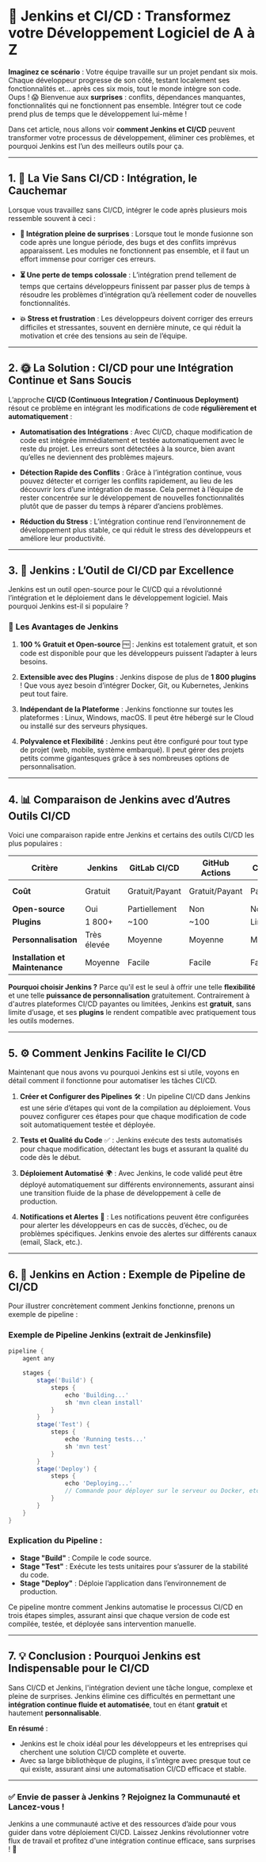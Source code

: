 # 🚀 Jenkins et CI/CD : Transformez votre Développement Logiciel de A à Z

**Imaginez ce scénario** : Votre équipe travaille sur un projet pendant six mois. Chaque développeur progresse de son côté, testant localement ses fonctionnalités et... après ces six mois, tout le monde intègre son code. Oups ! 😱 Bienvenue aux **surprises** : conflits, dépendances manquantes, fonctionnalités qui ne fonctionnent pas ensemble. Intégrer tout ce code prend plus de temps que le développement lui-même !

Dans cet article, nous allons voir **comment Jenkins et CI/CD** peuvent transformer votre processus de développement, éliminer ces problèmes, et pourquoi Jenkins est l’un des meilleurs outils pour ça. 

---

## 1. 🌌 La Vie Sans CI/CD : Intégration, le Cauchemar

Lorsque vous travaillez sans CI/CD, intégrer le code après plusieurs mois ressemble souvent à ceci :

- **🎢 Intégration pleine de surprises** : Lorsque tout le monde fusionne son code après une longue période, des bugs et des conflits imprévus apparaissent. Les modules ne fonctionnent pas ensemble, et il faut un effort immense pour corriger ces erreurs.

- **⏳ Une perte de temps colossale** : L’intégration prend tellement de temps que certains développeurs finissent par passer plus de temps à résoudre les problèmes d’intégration qu’à réellement coder de nouvelles fonctionnalités.

- **💥 Stress et frustration** : Les développeurs doivent corriger des erreurs difficiles et stressantes, souvent en dernière minute, ce qui réduit la motivation et crée des tensions au sein de l’équipe.

---

## 2. 🌞 La Solution : CI/CD pour une Intégration Continue et Sans Soucis

L’approche **CI/CD (Continuous Integration / Continuous Deployment)** résout ce problème en intégrant les modifications de code **régulièrement et automatiquement** :

- **Automatisation des Intégrations** : Avec CI/CD, chaque modification de code est intégrée immédiatement et testée automatiquement avec le reste du projet. Les erreurs sont détectées à la source, bien avant qu’elles ne deviennent des problèmes majeurs.

- **Détection Rapide des Conflits** : Grâce à l’intégration continue, vous pouvez détecter et corriger les conflits rapidement, au lieu de les découvrir lors d’une intégration de masse. Cela permet à l’équipe de rester concentrée sur le développement de nouvelles fonctionnalités plutôt que de passer du temps à réparer d’anciens problèmes.

- **Réduction du Stress** : L’intégration continue rend l’environnement de développement plus stable, ce qui réduit le stress des développeurs et améliore leur productivité.

---

## 3. 🔧 Jenkins : L’Outil de CI/CD par Excellence

Jenkins est un outil open-source pour le CI/CD qui a révolutionné l’intégration et le déploiement dans le développement logiciel. Mais pourquoi Jenkins est-il si populaire ?

### 🔑 **Les Avantages de Jenkins**

1. **100 % Gratuit et Open-source** 🆓 : Jenkins est totalement gratuit, et son code est disponible pour que les développeurs puissent l’adapter à leurs besoins.

2. **Extensible avec des Plugins** : Jenkins dispose de plus de **1 800 plugins** ! Que vous ayez besoin d’intégrer Docker, Git, ou Kubernetes, Jenkins peut tout faire.

3. **Indépendant de la Plateforme** : Jenkins fonctionne sur toutes les plateformes : Linux, Windows, macOS. Il peut être hébergé sur le Cloud ou installé sur des serveurs physiques.

4. **Polyvalence et Flexibilité** : Jenkins peut être configuré pour tout type de projet (web, mobile, système embarqué). Il peut gérer des projets petits comme gigantesques grâce à ses nombreuses options de personnalisation.

---

## 4. 📊 Comparaison de Jenkins avec d’Autres Outils CI/CD

Voici une comparaison rapide entre Jenkins et certains des outils CI/CD les plus populaires :

| Critère                       | **Jenkins**       | GitLab CI/CD       | GitHub Actions     | CircleCI           | Travis CI         |
|-------------------------------|-------------------|--------------------|--------------------|--------------------|-------------------|
| **Coût**                      | Gratuit          | Gratuit/Payant    | Gratuit/Payant     | Payant             | Gratuit limité    |
| **Open-source**               | Oui              | Partiellement     | Non                | Non                | Oui               |
| **Plugins**                   | 1 800+           | ~100              | ~100               | Limité             | Limité            |
| **Personnalisation**          | Très élevée      | Moyenne           | Moyenne            | Moyenne            | Moyenne           |
| **Installation et Maintenance** | Moyenne         | Facile            | Facile             | Facile             | Moyenne           |

**Pourquoi choisir Jenkins ?** Parce qu'il est le seul à offrir une telle **flexibilité** et une telle **puissance de personnalisation** gratuitement. Contrairement à d'autres plateformes CI/CD payantes ou limitées, Jenkins est **gratuit**, sans limite d’usage, et ses **plugins** le rendent compatible avec pratiquement tous les outils modernes. 

---

## 5. ⚙️ Comment Jenkins Facilite le CI/CD

Maintenant que nous avons vu pourquoi Jenkins est si utile, voyons en détail comment il fonctionne pour automatiser les tâches CI/CD.

1. **Créer et Configurer des Pipelines** 🛠️ : Un pipeline CI/CD dans Jenkins est une série d’étapes qui vont de la compilation au déploiement. Vous pouvez configurer ces étapes pour que chaque modification de code soit automatiquement testée et déployée.

2. **Tests et Qualité du Code** ✅ : Jenkins exécute des tests automatisés pour chaque modification, détectant les bugs et assurant la qualité du code dès le début.

3. **Déploiement Automatisé** 🌍 : Avec Jenkins, le code validé peut être déployé automatiquement sur différents environnements, assurant ainsi une transition fluide de la phase de développement à celle de production.

4. **Notifications et Alertes** 🔔 : Les notifications peuvent être configurées pour alerter les développeurs en cas de succès, d’échec, ou de problèmes spécifiques. Jenkins envoie des alertes sur différents canaux (email, Slack, etc.).

---

## 6. 🎉 Jenkins en Action : Exemple de Pipeline de CI/CD

Pour illustrer concrètement comment Jenkins fonctionne, prenons un exemple de pipeline :

### Exemple de Pipeline Jenkins (extrait de Jenkinsfile)

```groovy
pipeline {
    agent any

    stages {
        stage('Build') {
            steps {
                echo 'Building...'
                sh 'mvn clean install'
            }
        }
        stage('Test') {
            steps {
                echo 'Running tests...'
                sh 'mvn test'
            }
        }
        stage('Deploy') {
            steps {
                echo 'Deploying...'
                // Commande pour déployer sur le serveur ou Docker, etc.
            }
        }
    }
}
```

### Explication du Pipeline :
- **Stage "Build"** : Compile le code source.
- **Stage "Test"** : Exécute les tests unitaires pour s’assurer de la stabilité du code.
- **Stage "Deploy"** : Déploie l’application dans l’environnement de production.

Ce pipeline montre comment Jenkins automatise le processus CI/CD en trois étapes simples, assurant ainsi que chaque version de code est compilée, testée, et déployée sans intervention manuelle.

---

## 7. 💡 Conclusion : Pourquoi Jenkins est Indispensable pour le CI/CD

Sans CI/CD et Jenkins, l'intégration devient une tâche longue, complexe et pleine de surprises. Jenkins élimine ces difficultés en permettant une **intégration continue fluide et automatisée**, tout en étant **gratuit** et hautement **personnalisable**.

**En résumé** :
- Jenkins est le choix idéal pour les développeurs et les entreprises qui cherchent une solution CI/CD complète et ouverte.
- Avec sa large bibliothèque de plugins, il s’intègre avec presque tout ce qui existe, assurant ainsi une automatisation CI/CD efficace et stable.

---

### ✅ Envie de passer à Jenkins ? Rejoignez la Communauté et Lancez-vous !

Jenkins a une communauté active et des ressources d’aide pour vous guider dans votre déploiement CI/CD. Laissez Jenkins révolutionner votre flux de travail et profitez d'une intégration continue efficace, sans surprises ! 🚀
